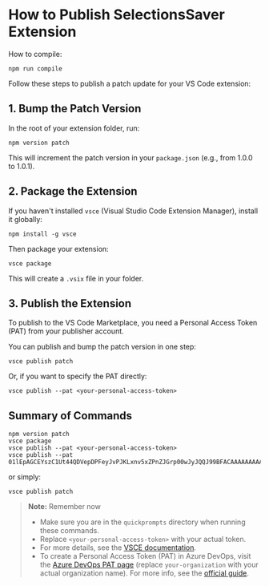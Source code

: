 # How to Publish SelectionsSaver Extension

How to compile:

```
npm run compile
```

Follow these steps to publish a patch update for your VS Code extension:

## 1. Bump the Patch Version

In the root of your extension folder, run:

```
npm version patch
```

This will increment the patch version in your `package.json` (e.g., from 1.0.0 to 1.0.1).

## 2. Package the Extension

If you haven't installed `vsce` (Visual Studio Code Extension Manager), install it globally:

```
npm install -g vsce
```

Then package your extension:

```
vsce package
```

This will create a `.vsix` file in your folder.

## 3. Publish the Extension

To publish to the VS Code Marketplace, you need a Personal Access Token (PAT) from your publisher account.

You can publish and bump the patch version in one step:

```
vsce publish patch
```

Or, if you want to specify the PAT directly:

```
vsce publish --pat <your-personal-access-token>
```

## Summary of Commands

```
npm version patch
vsce package
vsce publish --pat <your-personal-access-token>
vsce publish --pat 01lEpAGCEYszC1Ut44QDVepDPFeyJvPJKLxnv5xZPnZJGrp00wJyJQQJ99BFACAAAAAAAAAAAAASAZDO3M2O
```

or simply:

```
vsce publish patch
```

> **Note:** Remember now
> - Make sure you are in the `quickprompts` directory when running these commands.
> - Replace `<your-personal-access-token>` with your actual token.
> - For more details, see the [VSCE documentation](https://code.visualstudio.com/api/working-with-extensions/publishing-extension).
> - To create a Personal Access Token (PAT) in Azure DevOps, visit the [Azure DevOps PAT page](https://dev.azure.com/mspsystems/_usersSettings/tokens) (replace `your-organization` with your actual organization name). For more info, see the [official guide](https://learn.microsoft.com/en-us/azure/devops/organizations/accounts/use-personal-access-tokens-to-authenticate).
